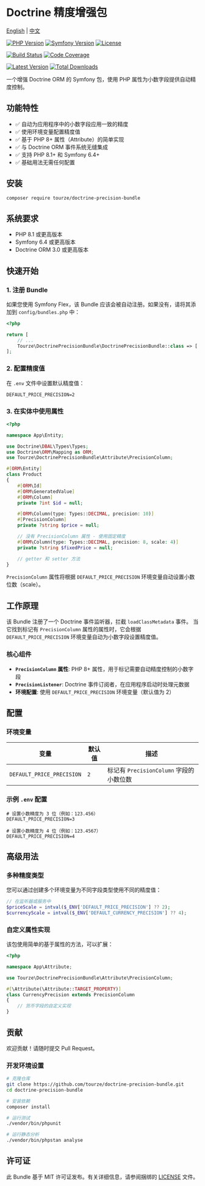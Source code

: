 # Doctrine 精度增强包

[English](README.md) | [中文](README.zh-CN.md)

[![PHP Version](https://img.shields.io/badge/php-%5E8.1-blue?style=flat-square)](https://www.php.net/)
[![Symfony Version](https://img.shields.io/badge/symfony-%5E6.4-green?style=flat-square)](https://symfony.com/)
[![License](https://img.shields.io/badge/license-MIT-brightgreen?style=flat-square)](LICENSE)

[![Build Status](https://img.shields.io/github/workflow/status/tourze/doctrine-precision-bundle/CI?style=flat-square)](https://github.com/tourze/doctrine-precision-bundle/actions)
[![Code Coverage](https://img.shields.io/codecov/c/github/tourze/doctrine-precision-bundle?style=flat-square)](https://codecov.io/gh/tourze/doctrine-precision-bundle)

[![Latest Version](https://img.shields.io/packagist/v/tourze/doctrine-precision-bundle.svg?style=flat-square)](https://packagist.org/packages/tourze/doctrine-precision-bundle)
[![Total Downloads](https://img.shields.io/packagist/dt/tourze/doctrine-precision-bundle.svg?style=flat-square)](https://packagist.org/packages/tourze/doctrine-precision-bundle)

一个增强 Doctrine ORM 的 Symfony 包，使用 PHP 属性为小数字段提供自动精度控制。

## 功能特性

- ✅ 自动为应用程序中的小数字段应用一致的精度
- ✅ 使用环境变量配置精度值
- ✅ 基于 PHP 8+ 属性（Attribute）的简单实现
- ✅ 与 Doctrine ORM 事件系统无缝集成
- ✅ 支持 PHP 8.1+ 和 Symfony 6.4+
- ✅ 基础用法无需任何配置

## 安装

```bash
composer require tourze/doctrine-precision-bundle
```

## 系统要求

- PHP 8.1 或更高版本
- Symfony 6.4 或更高版本
- Doctrine ORM 3.0 或更高版本

## 快速开始

### 1. 注册 Bundle

如果您使用 Symfony Flex，该 Bundle 应该会被自动注册。如果没有，请将其添加到 `config/bundles.php` 中：

```php
<?php

return [
    // ...
    Tourze\DoctrinePrecisionBundle\DoctrinePrecisionBundle::class => ['all' => true],
];
```

### 2. 配置精度值

在 `.env` 文件中设置默认精度值：

```env
DEFAULT_PRICE_PRECISION=2
```

### 3. 在实体中使用属性

```php
<?php

namespace App\Entity;

use Doctrine\DBAL\Types\Types;
use Doctrine\ORM\Mapping as ORM;
use Tourze\DoctrinePrecisionBundle\Attribute\PrecisionColumn;

#[ORM\Entity]
class Product
{
    #[ORM\Id]
    #[ORM\GeneratedValue]
    #[ORM\Column]
    private ?int $id = null;

    #[ORM\Column(type: Types::DECIMAL, precision: 10)]
    #[PrecisionColumn]
    private ?string $price = null;

    // 没有 PrecisionColumn 属性 - 使用固定精度
    #[ORM\Column(type: Types::DECIMAL, precision: 8, scale: 4)]
    private ?string $fixedPrice = null;

    // getter 和 setter 方法
}
```

`PrecisionColumn` 属性将根据 `DEFAULT_PRICE_PRECISION` 环境变量自动设置小数位数（scale）。

## 工作原理

该 Bundle 注册了一个 Doctrine 事件监听器，拦截 `loadClassMetadata` 事件。
当它找到标记有 `PrecisionColumn` 属性的属性时，它会根据 `DEFAULT_PRICE_PRECISION` 
环境变量自动为小数字段设置精度值。

### 核心组件

- **`PrecisionColumn` 属性**: PHP 8+ 属性，用于标记需要自动精度控制的小数字段
- **`PrecisionListener`**: Doctrine 事件订阅者，在应用程序启动时处理元数据
- **环境配置**: 使用 `DEFAULT_PRICE_PRECISION` 环境变量（默认值为 2）

## 配置

### 环境变量

| 变量 | 默认值 | 描述 |
|------|--------|------|
| `DEFAULT_PRICE_PRECISION` | `2` | 标记有 `PrecisionColumn` 字段的小数位数 |

### 示例 `.env` 配置

```env
# 设置小数精度为 3 位（例如：123.456）
DEFAULT_PRICE_PRECISION=3

# 设置小数精度为 4 位（例如：123.4567）
DEFAULT_PRICE_PRECISION=4
```

## 高级用法

### 多种精度类型

您可以通过创建多个环境变量为不同字段类型使用不同的精度值：

```php
// 在监听器或服务中
$priceScale = intval($_ENV['DEFAULT_PRICE_PRECISION'] ?? 2);
$currencyScale = intval($_ENV['DEFAULT_CURRENCY_PRECISION'] ?? 4);
```

### 自定义属性实现

该包使用简单的基于属性的方法，可以扩展：

```php
<?php

namespace App\Attribute;

use Tourze\DoctrinePrecisionBundle\Attribute\PrecisionColumn;

#[\Attribute(\Attribute::TARGET_PROPERTY)]
class CurrencyPrecision extends PrecisionColumn
{
    // 货币字段的自定义实现
}
```

## 贡献

欢迎贡献！请随时提交 Pull Request。

### 开发环境设置

```bash
# 克隆仓库
git clone https://github.com/tourze/doctrine-precision-bundle.git
cd doctrine-precision-bundle

# 安装依赖
composer install

# 运行测试
./vendor/bin/phpunit

# 运行静态分析
./vendor/bin/phpstan analyse
```

## 许可证

此 Bundle 基于 MIT 许可证发布。有关详细信息，请参阅捆绑的 [LICENSE](LICENSE) 文件。
